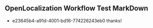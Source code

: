 ## OpenLocalization Workflow Test MarkDown
* e23645b4-a91d-4001-bd16-774226243eb0 thanks!

<!--HONumber=Jul16_HO3-->


